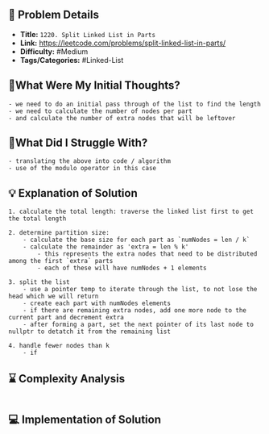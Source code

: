 ## 📝 Problem Details

- **Title:** `1220. Split Linked List in Parts`
- **Link:** https://leetcode.com/problems/split-linked-list-in-parts/
- **Difficulty:** #Medium 
- **Tags/Categories:** #Linked-List 

## 💭What Were My Initial Thoughts?

```
- we need to do an initial pass through of the list to find the length
- we need to calculate the number of nodes per part
- and calculate the number of extra nodes that will be leftover
```

## 🤔What Did I Struggle With?

```
- translating the above into code / algorithm
- use of the modulo operator in this case
```

## 💡 Explanation of Solution

```
1. calculate the total length: traverse the linked list first to get the total length

2. determine partition size:
	- calculate the base size for each part as `numNodes = len / k`
	- calculate the remainder as 'extra = len % k'
		- this represents the extra nodes that need to be distributed among the first `extra` parts
		- each of these will have numNodes + 1 elements

3. split the list
	- use a pointer temp to iterate through the list, to not lose the head which we will return 
	- create each part with numNodes elements
	- if there are remaining extra nodes, add one more node to the current part and decrement extra
	- after forming a part, set the next pointer of its last node to nullptr to detatch it from the remaining list

4. handle fewer nodes than k
	- if 
```

## ⌛ Complexity Analysis

```

```

## 💻 Implementation of Solution

```cpp

```